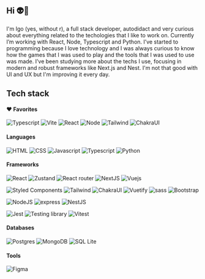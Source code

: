 ## **Hi** 👽🖖

I'm Igo (yes, without r), a full stack developer, autodidact and very curious about everything related to the techologies that I like to work on. Currently I’m working with React, Node, Typescript and Python. I’ve started to programming because I love technology and I was always curious to know how the games that I was used to play and the tools that I was used to use was made. I’ve been studying more about the techs I use, focusing in modern and robust frameworks like Next.js and Nest. I'm not that good with UI and UX but I'm improving it every day.

## **Tech stack**


#### **❤ Favorites**

<img src="https://img.shields.io/badge/typescript-222222.svg?style=for-the-badge&logo=typescript&logoColor=23007AC" alt="Typescript"/> <img src="https://img.shields.io/badge/vite-222222.svg?style=for-the-badge&logo=vite&logoColor=646CFF" alt="Vite"/> <img src="https://img.shields.io/badge/React-222222?style=for-the-badge&logo=react&logoColor=61DAFB" alt="React"/> <img src="https://img.shields.io/badge/node-222222.svg?style=for-the-badge&logo=node.js&logoColor=339933" alt="Node"/> <img src="https://img.shields.io/badge/Tailwind-222222?style=for-the-badge&logo=tailwindcss&logoColor=06B6D4" alt="Tailwind"/> <img src="https://img.shields.io/badge/ChakraUI-222222.svg?style=for-the-badge&logo=chakra-ui&logoColor=319795" alt="ChakraUI"/>

####  **Languages**

<img src="https://img.shields.io/badge/html5-222222?style=for-the-badge&logo=html5&logoColor=E34F26" alt="HTML"/> <img src="https://img.shields.io/badge/css3-222222?style=for-the-badge&logo=css3&logoColor=1572B6" alt="CSS"/> <img src="https://img.shields.io/badge/javascript-222222?style=for-the-badge&logo=javascript&logoColor=F7DF1E&background=F7DF1E" alt="Javascript"/> <img src="https://img.shields.io/badge/typescript-222222.svg?style=for-the-badge&logo=typescript&logoColor=23007AC" alt="Typescript"/> <img src="https://img.shields.io/badge/python-222222?style=for-the-badge&logo=python&logoColor=239120" alt="Python"/>

####  **Frameworks**

<img src="https://img.shields.io/badge/react-222222?style=for-the-badge&logo=react&logoColor=61DAFB" alt="React"/> <img src="https://img.shields.io/badge/zustand-222222.svg?style=for-the-badge" alt="Zustand"/> <img src="https://img.shields.io/badge/react_router-222222?style=for-the-badge&logo=react-router&logoColor=CA4245" alt="React router"/> <img src="https://img.shields.io/badge/nextJS-222222.svg?style=for-the-badge&logo=next.js&logoColor=FFFFFF" alt="NextJS"/> <img src="https://img.shields.io/badge/vuejs-222222?style=for-the-badge&logo=vue.js&logoColor=4FC08D" alt="Vuejs"/>

<img src="https://img.shields.io/badge/styled--components-222222?style=for-the-badge&logo=styled-components&logoColor=DB7093" alt="Styled Components"/> <img src="https://img.shields.io/badge/tailwind-222222?style=for-the-badge&logo=tailwindcss&logoColor=06B6D4" alt="Tailwind"/> <img src="https://img.shields.io/badge/chakra_ui-222222.svg?style=for-the-badge&logo=chakra-ui&logoColor=319795" alt="ChakraUI"/> <img src="https://img.shields.io/badge/vuetify-222222.svg?style=for-the-badge&logo=vuetify&logoColor=1867C0" alt="Vuetify"/> <img src="https://img.shields.io/badge/sass-222222?style=for-the-badge&logo=sass&logoColor=CC6699" alt="sass"/> <img src="https://img.shields.io/badge/bootstrap-222222?style=for-the-badge&logo=bootstrap&logoColor=563D7C" alt="Bootstrap"/> 

<img src="https://img.shields.io/badge/node.js-222222?style=for-the-badge&logo=node.js&logoColor=339933" alt="NodeJS"/> <img src="https://img.shields.io/badge/express-222222?style=for-the-badge&logo=express&logoColor=white" alt="express"/> <img src="https://img.shields.io/badge/nestJS-222222?style=for-the-badge&logo=nestjs&logoColor=E0234E" alt="NestJS"/>

<img src="https://img.shields.io/badge/jest-222222?style=for-the-badge&logo=jest&logoColor=C21325" alt="Jest"/> <img src="https://img.shields.io/badge/-TestingLibrary-222222?style=for-the-badge&logo=testing-library&logoColor=23E33332" alt="Testing library"/> <img src="https://img.shields.io/badge/vitest-222222?style=for-the-badge&logo=vitest&logoColor=6E9F18" alt="Vitest" />

####  **Databases**

<img src="https://img.shields.io/badge/postgres-222222.svg?style=for-the-badge&logo=postgresql&logoColor=%23316192" alt="Postgres"/> <img src="https://img.shields.io/badge/mongodb-222222?style=for-the-badge&logo=mongodb&logoColor=4EA94B" alt="MongoDB"/> <img src="https://img.shields.io/badge/SQLite-222222?style=for-the-badge&logo=sqlite&logoColor=%23316192" alt="SQL Lite"/>

####  **Tools**

<img src="https://img.shields.io/badge/figma-222222?style=for-the-badge&logo=figma&logoColor=F24E1E" alt="Figma"/>
